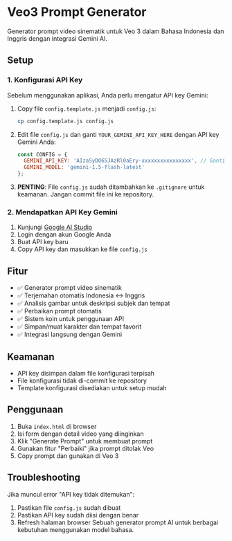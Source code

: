 # Veo3 Prompt Generator

Generator prompt video sinematik untuk Veo 3 dalam Bahasa Indonesia dan Inggris dengan integrasi Gemini AI.

## Setup

### 1. Konfigurasi API Key

Sebelum menggunakan aplikasi, Anda perlu mengatur API key Gemini:

1. Copy file `config.template.js` menjadi `config.js`:
   ```bash
   cp config.template.js config.js
   ```

2. Edit file `config.js` dan ganti `YOUR_GEMINI_API_KEY_HERE` dengan API key Gemini Anda:
   ```javascript
   const CONFIG = {
     GEMINI_API_KEY: 'AIzaSyDO65JAzRl0aEry-xxxxxxxxxxxxxxxx', // Ganti dengan API key Anda
     GEMINI_MODEL: 'gemini-1.5-flash-latest'
   };
   ```

3. **PENTING**: File `config.js` sudah ditambahkan ke `.gitignore` untuk keamanan. Jangan commit file ini ke repository.

### 2. Mendapatkan API Key Gemini

1. Kunjungi [Google AI Studio](https://aistudio.google.com/)
2. Login dengan akun Google Anda
3. Buat API key baru
4. Copy API key dan masukkan ke file `config.js`

## Fitur

- ✅ Generator prompt video sinematik
- ✅ Terjemahan otomatis Indonesia ↔ Inggris
- ✅ Analisis gambar untuk deskripsi subjek dan tempat
- ✅ Perbaikan prompt otomatis
- ✅ Sistem koin untuk penggunaan API
- ✅ Simpan/muat karakter dan tempat favorit
- ✅ Integrasi langsung dengan Gemini

## Keamanan

- API key disimpan dalam file konfigurasi terpisah
- File konfigurasi tidak di-commit ke repository
- Template konfigurasi disediakan untuk setup mudah

## Penggunaan

1. Buka `index.html` di browser
2. Isi form dengan detail video yang diinginkan
3. Klik "Generate Prompt" untuk membuat prompt
4. Gunakan fitur "Perbaiki" jika prompt ditolak Veo
5. Copy prompt dan gunakan di Veo 3

## Troubleshooting

Jika muncul error "API key tidak ditemukan":
1. Pastikan file `config.js` sudah dibuat
2. Pastikan API key sudah diisi dengan benar
3. Refresh halaman browser
Sebuah generator prompt AI untuk berbagai kebutuhan menggunakan model bahasa.
